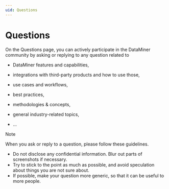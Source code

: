```yaml
---
uid: Questions
---
```


# Questions

On the Questions page, you can actively participate in the DataMiner community by asking or replying to any question related to

- DataMiner features and capabilities,

- integrations with third-party products and how to use those,

- use cases and workflows,

- best practices,

- methodologies & concepts,

- general industry-related topics,

- ...

> [!NOTE]
> When you ask or reply to a question, please follow these guidelines.
> - Do not disclose any confidential information. Blur out parts of screenshots if necessary.
> - Try to stick to the point as much as possible, and avoid speculation about things you are not sure about.
> - If possible, make your question more generic, so that it can be useful to more people.
>
